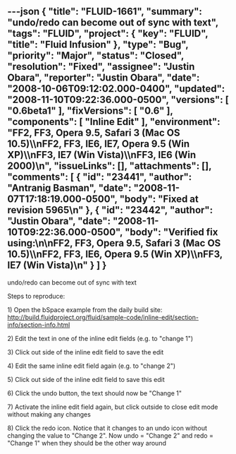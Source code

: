 ---json
{
  "title": "FLUID-1661",
  "summary": "undo/redo can become out of sync with text",
  "tags": "FLUID",
  "project": {
    "key": "FLUID",
    "title": "Fluid Infusion"
  },
  "type": "Bug",
  "priority": "Major",
  "status": "Closed",
  "resolution": "Fixed",
  "assignee": "Justin Obara",
  "reporter": "Justin Obara",
  "date": "2008-10-06T09:12:02.000-0400",
  "updated": "2008-11-10T09:22:36.000-0500",
  "versions": [
    "0.6beta1"
  ],
  "fixVersions": [
    "0.6"
  ],
  "components": [
    "Inline Edit"
  ],
  "environment": "FF2, FF3, Opera 9.5, Safari 3 (Mac OS 10.5)\\\nFF2, FF3, IE6, IE7, Opera 9.5 (Win XP)\\\nFF3, IE7 (Win Vista)\\\nFF3, IE6 (Win 2000)\n",
  "issueLinks": [],
  "attachments": [],
  "comments": [
    {
      "id": "23441",
      "author": "Antranig Basman",
      "date": "2008-11-07T17:18:19.000-0500",
      "body": "Fixed at revision 5965\n"
    },
    {
      "id": "23442",
      "author": "Justin Obara",
      "date": "2008-11-10T09:22:36.000-0500",
      "body": "Verified fix using:\n\nFF2, FF3, Opera 9.5, Safari 3 (Mac OS 10.5)\\\nFF2, FF3, IE6, Opera 9.5 (Win XP)\\\nFF3, IE7 (Win Vista)\n"
    }
  ]
}
---
undo/redo can become out of sync with text

Steps to reproduce:

1\) Open the bSpace example from the daily build site:\
<http://build.fluidproject.org/fluid/sample-code/inline-edit/section-info/section-info.html>

2\) Edit the text in one of the inline edit fields (e.g. to "change 1")

3\) Click out side of the inline edit field to save the edit

4\) Edit the same inline edit field again (e.g. to "change 2")

5\) Click out side of the inline edit field to save this edit

6\) Click the undo button, the text should now be "Change 1"

7\) Activate the inline edit field again, but click outside to close edit mode without making any changes

8\) Click the redo icon. Notice that it changes to an undo icon without changing the value to "Change 2". Now undo = "Change 2" and redo = "Change 1" when they should be the other way around

        